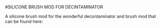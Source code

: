#SILICONE BRUSH MOD FOR DECINTAMINATOR

A silicone brush mod for the wonderful decontaminator and brush mod that can be found here: 
